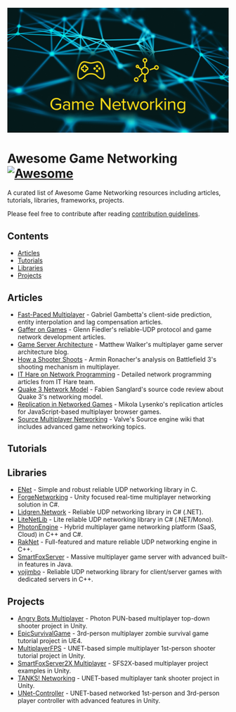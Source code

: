 ![Awesome Game Networking](LOGO.png)

# Awesome Game Networking [![Awesome](https://awesome.re/badge.svg)](https://awesome.re)

A curated list of Awesome Game Networking resources including articles, tutorials, libraries, frameworks, projects.

Please feel free to contribute after reading [contribution guidelines](CONTRIBUTING.md).

## Contents

- [Articles](#articles)
- [Tutorials](#tutorials)
- [Libraries](#libraries)
- [Projects](#projects)

## Articles

- [Fast-Paced Multiplayer](http://www.gabrielgambetta.com/client-server-game-architecture.html) - Gabriel Gambetta's client-side prediction, entity interpolation and lag compensation articles.
- [Gaffer on Games](https://gafferongames.com/) - Glenn Fiedler's reliable-UDP protocol and game network development articles.
- [Game Server Architecture](https://gameserverarchitecture.com/) - Matthew Walker's multiplayer game server architecture blog.
- [How a Shooter Shoots](https://kotaku.com/5869564/networking-how-a-shooter-shoots) - Armin Ronacher's analysis on Battlefield 3's shooting mechanism in multiplayer.
- [IT Hare on Network Programming](http://ithare.com/category/network-programming/) - Detailed network programming articles from IT Hare team.
- [Quake 3 Network Model](http://fabiensanglard.net/quake3/network.php) - Fabien Sanglard's source code review about Quake 3's networking model.
- [Replication in Networked Games](https://0fps.net/2014/02/10/replication-in-networked-games-overview-part-1/) - Mikola Lysenko's replication articles for JavaScript-based multiplayer browser games.
- [Source Multiplayer Networking](https://developer.valvesoftware.com/wiki/Source_Multiplayer_Networking) - Valve's Source engine wiki that includes advanced game networking topics.

## Tutorials

## Libraries

- [ENet](http://enet.bespin.org/) - Simple and robust reliable UDP networking library in C.
- [ForgeNetworking](https://github.com/BeardedManStudios/ForgeNetworkingRemastered) - Unity focused real-time multiplayer networking solution in C#.
- [Lidgren.Network](https://github.com/lidgren/lidgren-network-gen3) - Reliable UDP networking library in C# (.NET).
- [LiteNetLib](https://github.com/RevenantX/LiteNetLib) - Lite reliable UDP networking library in C# (.NET/Mono).
- [PhotonEngine](https://photonengine.com) - Hybrid multiplayer game networking platform (SaaS, Cloud) in C++ and C#.
- [RakNet](https://github.com/facebookarchive/RakNet) - Full-featured and mature reliable UDP networking engine in C++.
- [SmartFoxServer](http://smartfoxserver.com/) - Massive multiplayer game server with advanced built-in features in Java.
- [yojimbo](https://github.com/networkprotocol/yojimbo) - Reliable UDP networking library for client/server games with dedicated servers in C++.

## Projects

- [Angry Bots Multiplayer](https://assetstore.unity.com/packages/templates/photon-angry-bots-multiplayer-showcase-1917) - Photon PUN-based multiplayer top-down shooter project in Unity.
- [EpicSurvivalGame](https://github.com/tomlooman/EpicSurvivalGameSeries) - 3rd-person multiplayer zombie survival game tutorial project in UE4.
- [MultiplayerFPS](https://github.com/Brackeys/MultiplayerFPS-Tutorial) - UNET-based simple multiplayer 1st-person shooter tutorial project in Unity.
- [SmartFoxServer2X Multiplayer](https://assetstore.unity.com/packages/tools/network/smartfoxserver2x-multiplayer-sdk-17261) - SFS2X-based multiplayer project examples in Unity.
- [TANKS! Networking](https://assetstore.unity.com/packages/essentials/tutorial-projects/tanks-networking-demo-46213) - UNET-based multiplayer tank shooter project in Unity.
- [UNet-Controller](https://github.com/Heep042/UNet-Controller) - UNET-based networked 1st-person and 3rd-person player controller with advanced features in Unity.